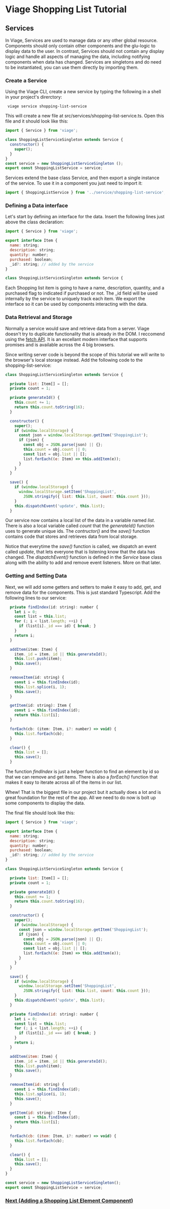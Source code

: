 # Viage Shopping List Tutorial

## Services
In Viage, Services are used to manage data or any other global resource. Components should only contain other components and the glu-logic to display data to the user. In contrast, Services should not contain any display logic and handle all aspects of managing the data, including notifying components when data has changed. Services are singletons and do need to be instantiated, you can use them directly by importing them.

### Create a Service
Using the Viage CLI, create a new service by typing the following in a shell in your project's direrctory:

``` viage service shopping-list-service```

This will create a new file at src/services/shopping-list-service.ts. Open this file and it should look like this:

```Javascript
import { Service } from 'viage';

class ShoppingListServiceSingleton extends Service {
  constructor() {
    super();
  }
}
const service = new ShoppingListServiceSingleton ();
export const ShoppingListService = service;
```

Services extend the base class Service, and then export a single instance of the service. To use it in a component you just need to import it:

```Javascript
import { ShoppingListService } from '../service/shopping-list-service';
```

### Defining a Data interface
Let's start by defining an interface for the data. Insert the following lines just above the class declaration:

```Javascript
import { Service } from 'viage';

export interface Item {
  name: string;
  description: string;
  quantity: number;
  purchased: boolean;
  _id?: string; // added by the service
}

class ShoppingListServiceSingleton extends Service {
```

Each Shopping list item is going to have a name, description, quantity, and a purchased flag to indicated if purchased or not. The _id field will be used internally by the service to uniquely track each item. We export the interface so it can be used by components interacting with the data.

### Data Retrieval and Storage
Normally a service would save and retrieve data from a server. Viage doesn't try to duplicate functionality that is already in the DOM. I reccomend using the [fetch API](https://developer.mozilla.org/en-US/docs/Web/API/WindowOrWorkerGlobalScope/fetch). It is an excellant modern interface that supports promises and is available across the 4 big browsers.

Since writing server code is beyond the scope of this tutorial we will write to the browser's local storage instead. Add the following code to the shopping-list-service:

```Javascript
class ShoppingListServiceSingleton extends Service {

  private list: Item[] = [];
  private count = 1;

  private generateId() {
    this.count += 1;
    return this.count.toString(16);
  }

  constructor() {
    super();
    if (window.localStorage) {
      const json = window.localStorage.getItem('ShoppingList');
      if (json) {
        const obj = JSON.parse(json) || {};
        this.count = obj.count || 0;
        const list = obj.list || [];
        list.forEach((e: Item) => this.addItem(e));
      }
    }
  }

  save() {
    if (window.localStorage) {
      window.localStorage.setItem('ShoppingList',
        JSON.stringify({ list: this.list, count: this.count }));
    }
    this.dispatchEvent('update', this.list);
  }
```

Our service now contains a local list of the data in a variable named *list*. There is also a local variable called *count* that the *generateId()* function uses to generate unique ids. The *contructor()* and the *save()* function contains code that stores and retrieves data from local storage.

Notice that everytime the *save()* function is called, we dispatch an event called *update*, that lets everyone that is listening know that the data has changed. The *dispatchEvent()* function is defined in the *Service* base class along with the ability to add and remove event listeners. More on that later.

### Getting and Setting Data
Next, we will add some getters and setters to make it easy to add, get, and remove data for the components. This is just standard Typescript. Add the following lines to our service:

```Javascript
  private findIndex(id: string): number {
    let i = 0;
    const list = this.list;
    for (; i < list.length; ++i) {
      if (list[i]._id === id) { break; }
    }
    return i;
  }

  addItem(item: Item) {
    item._id = item._id || this.generateId();
    this.list.push(item);
    this.save();
  }

  removeItem(id: string) {
    const i = this.findIndex(id);
    this.list.splice(i, 1);
    this.save();
  }

  getItem(id: string): Item {
    const i = this.findIndex(id);
    return this.list[i];
  }

  forEach(cb: (item: Item, i?: number) => void) {
    this.list.forEach(cb);
  }

  clear() {
    this.list = [];
    this.save();
  }
```

The function *findIndex* is just a helper function to find an element by id so that we can remove and get items. There is also a *forEach()* function that makes it easy to iterate across all of the items in our list.

Whew! That is the biggest file in our project but it actually does a lot and is great foundation for the rest of the app. All we need to do now is bolt up some components to display the data.

The final file should look like this:

```Javascript
import { Service } from 'viage';

export interface Item {
  name: string;
  description: string;
  quantity: number;
  purchased: boolean;
  _id?: string; // added by the service
}

class ShoppingListServiceSingleton extends Service {

  private list: Item[] = [];
  private count = 1;

  private generateId() {
    this.count += 1;
    return this.count.toString(16);
  }

  constructor() {
    super();
    if (window.localStorage) {
      const json = window.localStorage.getItem('ShoppingList');
      if (json) {
        const obj = JSON.parse(json) || {};
        this.count = obj.count || 0;
        const list = obj.list || [];
        list.forEach((e: Item) => this.addItem(e));
      }
    }
  }

  save() {
    if (window.localStorage) {
      window.localStorage.setItem('ShoppingList',
        JSON.stringify({ list: this.list, count: this.count }));
    }
    this.dispatchEvent('update', this.list);
  }

  private findIndex(id: string): number {
    let i = 0;
    const list = this.list;
    for (; i < list.length; ++i) {
      if (list[i]._id === id) { break; }
    }
    return i;
  }

  addItem(item: Item) {
    item._id = item._id || this.generateId();
    this.list.push(item);
    this.save();
  }

  removeItem(id: string) {
    const i = this.findIndex(id);
    this.list.splice(i, 1);
    this.save();
  }

  getItem(id: string): Item {
    const i = this.findIndex(id);
    return this.list[i];
  }

  forEach(cb: (item: Item, i?: number) => void) {
    this.list.forEach(cb);
  }

  clear() {
    this.list = [];
    this.save();
  }
}

const service = new ShoppingListServiceSingleton();
export const ShoppingListService = service;

```

### [Next (Adding a Shopping List Element Component)](docs/shopping-list-element.md)